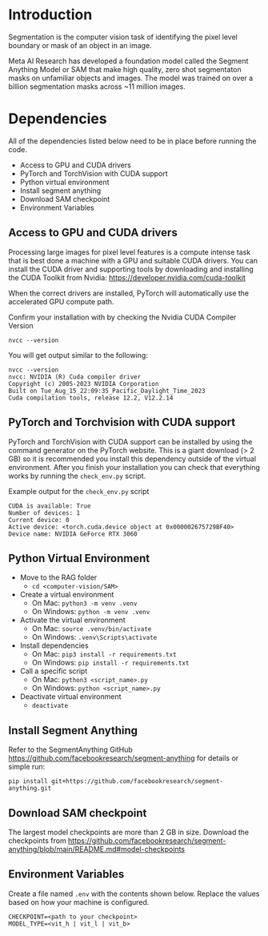 # Introduction

Segmentation is the computer vision task of identifying the pixel level boundary or mask of an object in an image.

Meta AI Research has developed a foundation model called the Segment Anything Model or SAM that make high quality, zero shot segmentaton masks on unfamiliar objects and images. The model was trained on over a billion segmentation masks across ~11 million images.

# Dependencies

All of the dependencies listed below need to be in place before running the code.

 - Access to GPU and CUDA drivers
 - PyTorch and TorchVision with CUDA support
 - Python virtual environment
 - Install segment anything
 - Download SAM checkpoint
 - Environment Variables

## Access to GPU and CUDA drivers

Processing large images for pixel level features is a compute intense task that is best done a machine with a GPU and suitable CUDA drivers. You can install the CUDA driver and supporting tools by downloading and installing the CUDA Toolkit from Nvidia: https://developer.nvidia.com/cuda-toolkit 

When the correct drivers are installed, PyTorch will automatically use the accelerated GPU compute path.

Confirm your installation with by checking the Nvidia CUDA Compiler Version

```
nvcc --version
```

You will get output similar to the following:

```
nvcc --version
nvcc: NVIDIA (R) Cuda compiler driver
Copyright (c) 2005-2023 NVIDIA Corporation
Built on Tue_Aug_15_22:09:35_Pacific_Daylight_Time_2023
Cuda compilation tools, release 12.2, V12.2.14
```

## PyTorch and Torchvision with CUDA support

PyTorch and TorchVision with CUDA support can be installed by using the command generator on the PyTorch website. This is a giant download (> 2 GB) so it is recommended you install this dependency outside of the virtual environment. After you finish your installation you can check that everything works by running the `check_env.py` script.

Example output for the `check_env.py` script

```
CUDA is available: True
Number of devices: 1
Current device: 0
Active device: <torch.cuda.device object at 0x000002675729BF40>
Device name: NVIDIA GeForce RTX 3060
```

## Python Virtual Environment

 - Move to the RAG folder
   - `cd <computer-vision/SAM>`
 - Create a virtual environment
   - On Mac: `python3 -m venv .venv`
   - On Windows: `python -m venv .venv`
 - Activate the virtual environment
   - On Mac: `source .venv/bin/activate`
   - On Windows: `.venv\Scripts\activate`
 - Install dependencies
   - On Mac: `pip3 install -r requirements.txt`
   - On Windows: `pip install -r requirements.txt`
 - Call a specific script
   - On Mac: `python3 <script_name>.py`
   - On Windows: `python <script_name>.py`
 - Deactivate virtual environment
   - `deactivate`

## Install Segment Anything

Refer to the SegmentAnything GitHub https://github.com/facebookresearch/segment-anything for details or simple run:

```shell
pip install git+https://github.com/facebookresearch/segment-anything.git
```

## Download SAM checkpoint

The largest model checkpoints are more than 2 GB in size. Download the checkpoints from https://github.com/facebookresearch/segment-anything/blob/main/README.md#model-checkpoints


## Environment Variables

Create a file named `.env` with the contents shown below. Replace the values based on how your machine is configured.

```
CHECKPOINT=<path to your checkpoint>
MODEL_TYPE=<vit_h | vit_l | vit_b>
```